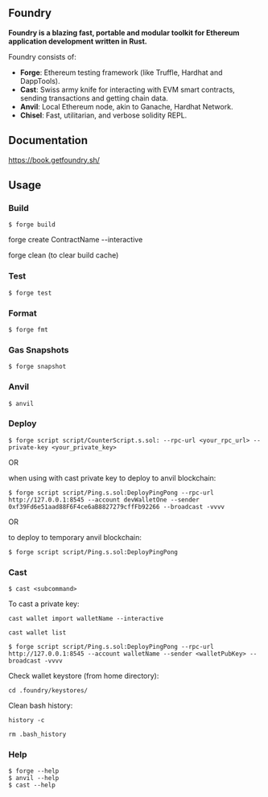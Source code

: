 ## Foundry

**Foundry is a blazing fast, portable and modular toolkit for Ethereum application development written in Rust.**

Foundry consists of:

-   **Forge**: Ethereum testing framework (like Truffle, Hardhat and DappTools).
-   **Cast**: Swiss army knife for interacting with EVM smart contracts, sending transactions and getting chain data.
-   **Anvil**: Local Ethereum node, akin to Ganache, Hardhat Network.
-   **Chisel**: Fast, utilitarian, and verbose solidity REPL.

## Documentation

https://book.getfoundry.sh/

## Usage

### Build

```shell
$ forge build
```
forge create ContractName --interactive

forge clean (to clear build cache)

### Test

```shell
$ forge test
```

### Format

```shell
$ forge fmt
```

### Gas Snapshots

```shell
$ forge snapshot
```

### Anvil

```shell
$ anvil
```

### Deploy

```shell
$ forge script script/CounterScript.s.sol: --rpc-url <your_rpc_url> --private-key <your_private_key>
```
OR

when using with cast private key to deploy to anvil blockchain:

```shell
$ forge script script/Ping.s.sol:DeployPingPong --rpc-url http://127.0.0.1:8545 --account devWalletOne --sender 0xf39Fd6e51aad88F6F4ce6aB8827279cffFb92266 --broadcast -vvvv  
```

OR

to deploy to temporary anvil blockchain:

```shell
$ forge script script/Ping.s.sol:DeployPingPong  
```

### Cast

```shell
$ cast <subcommand>
```
To cast a private key:

```shell
cast wallet import walletName --interactive
```
```shell
cast wallet list
```
```shell
$ forge script script/Ping.s.sol:DeployPingPong --rpc-url http://127.0.0.1:8545 --account walletName --sender <walletPubKey> --broadcast -vvvv  
```
Check wallet keystore (from home directory):
```shell
cd .foundry/keystores/
```
Clean bash history:
```shell
history -c
```
```shell
rm .bash_history
```

### Help

```shell
$ forge --help
$ anvil --help
$ cast --help
```
